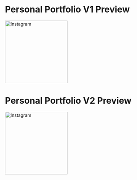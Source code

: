 # **Personal Portfolio V1 Preview**

<a href="https://www.instagram.com/p/Clv2VxOvi8P/?igshid=YmMyMTA2M2Y="> 
    <img src="https://img.shields.io/badge/-Portfolio 1-red?color=white&logo=instagram&logoColor=" width=200px; title="Telegram"  alt="Instagram"/>
</a>

# **Personal Portfolio V2 Preview**

<a href="https://www.instagram.com/p/CnvnZlELuIt/?igshid=YmMyMTA2M2Y="> 
    <img src="https://img.shields.io/badge/-Portfolio 2-red?color=white&logo=instagram&logoColor=" width=200px; title="Telegram"  alt="Instagram"/>
</a>
